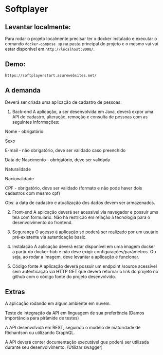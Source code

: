 # Softplayer

## Levantar localmente:

Para rodar o projeto localmente precisar ter o docker instalado e executar o comando `docker-compose up` na pasta principal do projeto e o mesmo vai vai estar disponivel em `http://localhost:8000/`.

## Demo:

`https://softplayerstart.azurewebsites.net/`

## A demanda
Deverá ser criada uma aplicação de cadastro de pessoas:

1) Back-end
A aplicação, a ser desenvolvida em Java, deverá expor uma API de cadastro, alteração, remoção e consulta de pessoas com as seguintes informações:

Nome - obrigatório

Sexo

E-mail - não obrigatório, deve ser validado caso preenchido

Data de Nascimento - obrigatório, deve ser validada

Naturalidade

Nacionalidade

CPF - obrigatório, deve ser validado (formato e não pode haver dois cadastros com mesmo cpf)

Obs: a data de cadastro e atualização dos dados devem ser armazenados.

2) Front-end
A aplicação deverá ser acessível via navegador e possuir uma tela com formulário. Não há restrição em relação à tecnologia para o desenvolvimento do frontend.

3) Segurança
O acesso à aplicação só poderá ser realizado por um usuário pré-existente via autenticação basic.

4) Instalação
A aplicação deverá estar disponível em uma imagem docker a partir do docker-hub e não deve exigir configurações/parâmetros. Ou seja, ao rodar a imagem, deve levantar a aplicação e funcionar.

5) Código fonte
A aplicação deverá possuir um endpoint /source acessível sem autenticação via HTTP GET que deverá retornar o link do projeto no github com o código fonte do projeto desenvolvido.

## Extras
A aplicação rodando em algum ambiente em nuvem.

Teste de integração da API em linguagem de sua preferência (Damos importância para pirâmide de testes)

A API desenvolvida em REST, seguindo o modelo de maturidade de Richardson ou utilizando GraphQL.

A API deverá conter documentação executável que poderá ser utilizada durante seu desenvolvimento. (Utilizar swagger)

